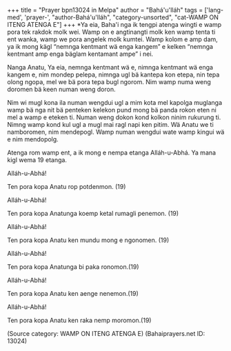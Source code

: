+++
title = "Prayer bpn13024 in Melpa"
author = "Bahá'u'lláh"
tags = ['lang-med', 'prayer-', "author-Bahá'u'lláh", "category-unsorted", "cat-WAMP ON ITENG ATENGA E"]
+++
*Ya eia, Baha'i nga ik tengpi atenga wingti e wamp pora tek rakdok molk wei.  Wamp on e angtinangti molk ken wamp tenta ti ent wanka, wamp we pora angelek molk kumtei.  Wamp kolom e amp dam, ya ik mong kägl “nemnga kentmant wä enga kangem” e kelken “nemnga kentmant amp enga bäglam kentamant ampe” i nei.

Nanga Anatu, Ya eia, nemnga kentmant wä e, nimnga kentmant wä enga kangem e, nim mondep pelepa, nimnga ugl bä kantepa kon etepa, nin tepa olong ngopa, mel we bä pora tepa bugl ngorom.  Nim wamp numa weng doromen bä keen numan weng doron.

Nim wi mugl kona ila numan wengdui ugl a mim kota mel kapolga muglanga wamp bä nga nit bä penteken kelekon pund mong bä panda rokon eten ni mel a wamp e eteken ti.  Numan weng dokon kond kolkon ninim rukurung ti.  Nimng wamp kond kul ugl a mugl mai ragl napi ken pitim.  Wä Anatu we ti namboromen, nim mendepogl.  Wamp numan wengdui wate wamp kingui wä e nim mendopolg.

Atenga rom wamp ent, a ik mong e nempa etanga Alláh-u-Abhá.  Ya mana kigl wema 19 etanga.

Alláh-u-Abhá!

Ten pora kopa Anatu rop potdenmon.  (19)

Alláh-u-Abhá!

Ten pora kopa Anatunga koemp ketal rumagli penemon.  (19)

Alláh-u-Abhá!

Ten pora kopa Anatu ken mundu mong e ngonomen.  (19)

Alláh-u-Abhá!

Ten pora kopa Anatunga bi paka ronomon.(19)

Alláh-u-Abhá!

Ten pora kopa Anatu ken aenge nenemon.(19)

Alláh-u-Abhá!

Ten pora kopa Anatu ken raka nemp moromon.(19)

(Source category: WAMP ON ITENG ATENGA E)
(Bahaiprayers.net ID: 13024)
